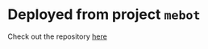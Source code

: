 # Deployed from project `mebot`

Check out the repository [here][mebot]


[mebot]: https://github.com/shinmyung0/mebot